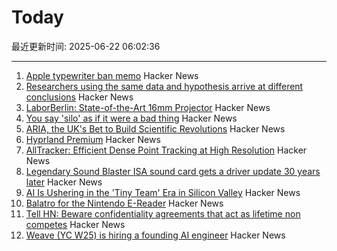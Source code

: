 # Today

最近更新时间: 2025-06-22 06:02:36

--- 
1. [Apple typewriter ban memo](http://writingball.blogspot.com/2020/02/the-infamous-apple-typewriter-memo-is.html) Hacker News
2. [Researchers using the same data and hypothesis arrive at different conclusions](https://www.pnas.org/doi/10.1073/pnas.2203150119) Hacker News
3. [LaborBerlin: State-of-the-Art 16mm Projector](https://www.filmlabs.org/wiki/en/meetings_projects/spectral/laborberlin16mmprojector/start) Hacker News
4. [You say 'silo' as if it were a bad thing](https://hollisrobbinsanecdotal.substack.com/p/you-say-silo-as-if-it-were-a-bad) Hacker News
5. [ARIA, the UK's Bet to Build Scientific Revolutions](https://www.asimov.press/p/aria) Hacker News
6. [Hyprland Premium](https://account.hypr.land/pricing) Hacker News
7. [AllTracker: Efficient Dense Point Tracking at High Resolution](https://alltracker.github.io/) Hacker News
8. [Legendary Sound Blaster ISA sound card gets a driver update 30 years later](https://www.tomshardware.com/pc-components/sound-cards/legendary-sound-blaster-isa-sound-card-gets-a-driver-update-30-years-later-patch-squashes-first-bug-report-after-25-years) Hacker News
9. [AI Is Ushering in the 'Tiny Team' Era in Silicon Valley](https://www.bloomberg.com/news/articles/2025-06-20/ai-is-ushering-in-the-tiny-team-era-in-silicon-valley) Hacker News
10. [Balatro for the Nintendo E-Reader](https://mattgreer.dev/blog/balatro-for-the-nintendo-ereader/) Hacker News
11. [Tell HN: Beware confidentiality agreements that act as lifetime non competes](https://news.ycombinator.com/item?id=44338562) Hacker News
12. [Weave (YC W25) is hiring a founding AI engineer](https://www.ycombinator.com/companies/weave-3/jobs/SqFnIFE-founding-ai-engineer) Hacker News
